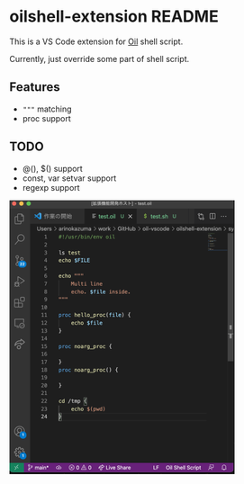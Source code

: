 # oilshell-extension README

This is a VS Code extension for [Oil](http://www.oilshell.org/) shell script.

Currently, just override some part of shell script.

## Features

- `"""` matching
- proc support

## TODO

- @(), $() support
- const, var setvar support
- regexp support

![Proc syntax highlight](images/proc.png)

